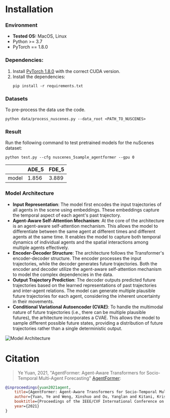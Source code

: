 # Installation 

### Environment
* **Tested OS:** MacOS, Linux
* Python >= 3.7
* PyTorch == 1.8.0
### Dependencies:
1. Install [PyTorch 1.8.0](https://pytorch.org/get-started/previous-versions/) with the correct CUDA version.
2. Install the dependencies:
    ```
    pip install -r requirements.txt
    ```
### Datasets 

To pre-process the data use the code.

```
python data/process_nuscenes.py --data_root <PATH_TO_NUSCENES>
```

### Result
Run the following command to test pretrained models for the nuScenes dataset:

```
python test.py --cfg nuscenes_5sample_agentformer --gpu 0
```
|       | ADE_5 | FDE_5 | 
|-------|-------|-------|
| model | 1.856 | 3.889 | 

### Model Architecture

- **Input Representation**: The model first encodes the input trajectories of all agents in the scene using embeddings. These embeddings capture the temporal aspect of each agent's past trajectory.
- **Agent-Aware Self-Attention Mechanism**: At the core of the architecture is an agent-aware self-attention mechanism. This allows the model to differentiate between the same agent at different times and different agents at the same time. It enables the model to capture both temporal dynamics of individual agents and the spatial interactions among multiple agents effectively.
- **Encoder-Decoder Structure**: The architecture follows the Transformer's encoder-decoder structure. The encoder processes the input trajectories, while the decoder generates future trajectories. Both the encoder and decoder utilize the agent-aware self-attention mechanism to model the complex dependencies in the data.
- **Output Trajectory Prediction**: The decoder outputs predicted future trajectories based on the learned representations of past trajectories and inter-agent relations. The model can generate multiple plausible future trajectories for each agent, considering the inherent uncertainty in their movements.
- **Conditional Variational Autoencoder (CVAE)**: To handle the multimodal nature of future trajectories (i.e., there can be multiple plausible futures), the arhitecture incorporates a CVAE. This allows the model to sample different possible future states, providing a distribution of future trajectories rather than a single deterministic output.

![Model Architecture](assets/images/updated-architecture-collision-probability.png)

# Citation
> Ye Yuan, 2021, "AgentFormer: Agent-Aware Transformers for
Socio-Temporal Multi-Agent Forecasting" [AgentFormer](https://www.ye-yuan.com/agentformer/):
```bibtex
@inproceedings{yuan2021agent,
    title={AgentFormer: Agent-Aware Transformers for Socio-Temporal Multi-Agent Forecasting},
    author={Yuan, Ye and Weng, Xinshuo and Ou, Yanglan and Kitani, Kris},
    booktitle={Proceedings of the IEEE/CVF International Conference on Computer Vision (ICCV)},
    year={2021}
}
```
